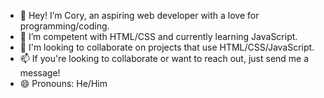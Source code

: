 - 👋 Hey! I’m Cory, an aspiring web developer with a love for programming/coding.
- 🌱 I’m competent with HTML/CSS and currently learning JavaScript.
- 💞️ I'm looking to collaborate on projects that use HTML/CSS/JavaScript.
- 📫 If you're looking to collaborate or want to reach out, just send me a message!
- 😄 Pronouns: He/Him
